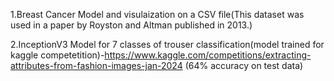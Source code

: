 1.Breast Cancer Model and visulaization on a CSV file(This dataset was used in a paper by Royston and Altman published in 2013.)

2.InceptionV3 Model for 7 classes of trouser classification(model trained for kaggle competetition)-https://www.kaggle.com/competitions/extracting-attributes-from-fashion-images-jan-2024 (64% accuracy on test data)

